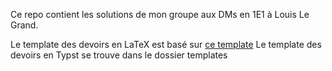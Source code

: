 Ce repo contient les solutions de mon groupe aux DMs en 1E1 à Louis Le Grand.

Le template des devoirs en LaTeX est basé sur [ce template](https://www.overleaf.com/latex/templates/template-for-rapid-homework-typesetting/rycccpxphchn)
Le template des devoirs en Typst se trouve dans le dossier templates
